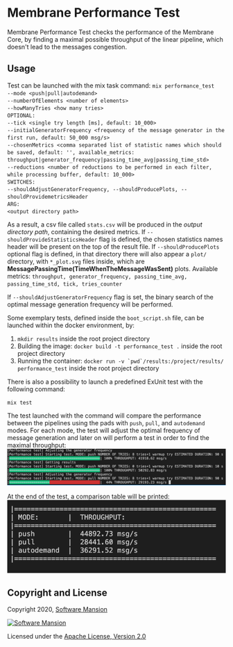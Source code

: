 # Membrane Performance Test
Membrane Performance Test checks the performance of the Membrane Core, by finding a maximal possible throughput of the linear pipeline, which doesn't lead to the messages congestion. 

## Usage
Test can be launched with the mix task command:
`mix performance_test`<br>
`--mode <push|pull|autodemand>`<br>
`--numberOfElements <number of elements>`<br>
`--howManyTries <how many tries>`<br>
`OPTIONAL:`<br>
`--tick <single try length [ms], default: 10_000>`<br>
`--initialGeneratorFrequency <frequency of the message generator in the first run, default: 50_000 msg/s>`<br>
`--chosenMetrics <comma separated list of statistic names which should be saved, default: '', available_metrics: throughput|generator_frequency|passing_time_avg|passing_time_std>`<br>
`--reductions <number of reductions to be performed in each filter, while processing buffer, default: 10_000>`<br>
`SWITCHES:`<br>
`--shouldAdjustGeneratorFrequency, --shouldProducePlots, --shouldProvidemetricsHeader`<br>
`ARG:`<br>
`<output directory path>`<br>

As a result, a csv file called `stats.csv` will be produced in the *output directory path*, containing the desired metrics. If `--shouldProvideStatisticsHeader` flag is defined, the chosen statistics names header will be present on the top of the result file.  If `--shouldProducePlots` optional flag is defined, in that directory there will also appear a `plot/` directory, with `*_plot.svg` files inside, which are **MessagePassingTime(TimeWhenTheMessageWasSent)** plots.
Available metrics: `throughput, generator_frequency, passing_time_avg, passing_time_std, tick, tries_counter`

If `--shouldAdjustGeneratorFrequency` flag is set, the binary search of the optimal message generation frequency will be performed.

Some exemplary tests, defined inside the `boot_script.sh` file, can be launched within the docker environment, by:
1) `mkdir results` inside the root project directory
2) Building the image: `docker build -t performance_test .` inside the root project directory
3) Running the container: ``docker run -v `pwd`/results:/project/results/ performance_test`` inside the root project directory


There is also a possibility to launch a predefined ExUnit test with the following command:
```
mix test
```

The test launched with the command will compare the performance between the pipelines using the pads with `push`, `pull`, and `autodemand` modes.
For each mode, the test will adjust the optimal frequency of message generation and later on will perform a test in order to find the maximal 
throughput: <br>
![ExUnit test runtime](assets/test_runtime.png)

At the end of the test, a comparison table will be printed: <br>
![ExUnit test results](assets/test_results.png)

## Copyright and License

Copyright 2020, [Software Mansion](https://swmansion.com/?utm_source=git&utm_medium=readme&utm_campaign=membrane_template_plugin)

[![Software Mansion](https://logo.swmansion.com/logo?color=white&variant=desktop&width=200&tag=membrane-github)](https://swmansion.com/?utm_source=git&utm_medium=readme&utm_campaign=membrane_template_plugin)

Licensed under the [Apache License, Version 2.0](LICENSE)
